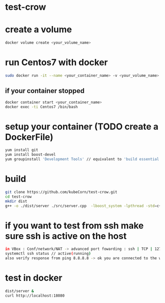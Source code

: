 # test-crow

# create a volume
``` bash
docker volume create <your_volume_name>
```
# run Centos7 with docker
``` bash
sudo docker run -it --name <your_container_name> -v <your_volume_name> centos:7 /bin/bash
```
## if your container stopped 
 ``` bash
docker container start <your_container_name>
docker exec -ti Centos7 /bin/bash
```
# setup your container (TODO create a DockerFile)
 ``` bash
 yum install git
 yum install boost-devel
 yum groupinstall 'Development Tools' // equivalent to 'build essential' on debian
```
# build
``` bash
git clone https://github.com/kubeCorn/test-crow.git
cd test-crow
mkdir dist
g++ -o ./dist/server ./src/server.cpp  -lboost_system -lpthread -std=c++11
```
# if you want to test from ssh make sure ssh is active on the host
``` bash
in VBox : Conf/network/NAT -> advanced port fowarding : ssh | TCP | 127.0.0.1  |  2522 | <IP_VM> | 22
systemctl ssh status // active(running)
also verify response from ping 8.8.8.8 -> ok you are connected to the wwweb
```
# test in docker
``` bash
dist/server &
curl http://localhost:18080
```

